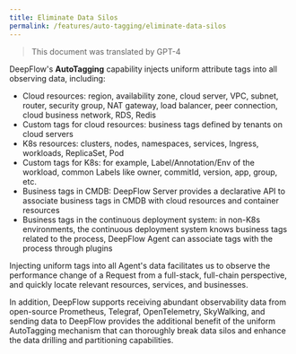 ```yaml
---
title: Eliminate Data Silos
permalink: /features/auto-tagging/eliminate-data-silos
---
```


> This document was translated by GPT-4

DeepFlow's **AutoTagging** capability injects uniform attribute tags into all observing data, including:

- Cloud resources: region, availability zone, cloud server, VPC, subnet, router, security group, NAT gateway, load balancer, peer connection, cloud business network, RDS, Redis
- Custom tags for cloud resources: business tags defined by tenants on cloud servers
- K8s resources: clusters, nodes, namespaces, services, Ingress, workloads, ReplicaSet, Pod
- Custom tags for K8s: for example, Label/Annotation/Env of the workload, common Labels like owner, commitId, version, app, group, etc.
- Business tags in CMDB: DeepFlow Server provides a declarative API to associate business tags in CMDB with cloud resources and container resources
- Business tags in the continuous deployment system: in non-K8s environments, the continuous deployment system knows business tags related to the process, DeepFlow Agent can associate tags with the process through plugins

Injecting uniform tags into all Agent's data facilitates us to observe the performance change of a Request from a full-stack, full-chain perspective, and quickly locate relevant resources, services, and businesses.

In addition, DeepFlow supports receiving abundant observability data from open-source Prometheus, Telegraf, OpenTelemetry, SkyWalking, and sending data to DeepFlow provides the additional benefit of the uniform AutoTagging mechanism that can thoroughly break data silos and enhance the data drilling and partitioning capabilities.
